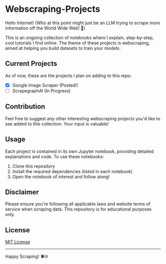 # Webscraping-Projects

Hello Internet! (Who at this point might just be an LLM trying to scrape more information off the World Wide Web! 🧐)

This is an ongoing collection of notebooks where I explain, step-by-step, cool tutorials I find online. The theme of these projects is webscraping, aimed at helping you build datasets to train your models.

## Current Projects

As of now, these are the projects I plan on adding to this repo:

- [x] Google Image Scraper (Posted!)
- [ ] ScrapegraphAI (In Progress)

## Contribution

Feel free to suggest any other interesting webscraping projects you'd like to see added to this collection. Your input is valuable!

## Usage

Each project is contained in its own Jupyter notebook, providing detailed explanations and code. To use these notebooks:

1. Clone this repository
2. Install the required dependencies (listed in each notebook)
3. Open the notebook of interest and follow along!

## Disclaimer

Please ensure you're following all applicable laws and website terms of service when scraping data. This repository is for educational purposes only.

## License

[MIT License](LICENSE)

---

Happy Scraping! 🕷️🌐

